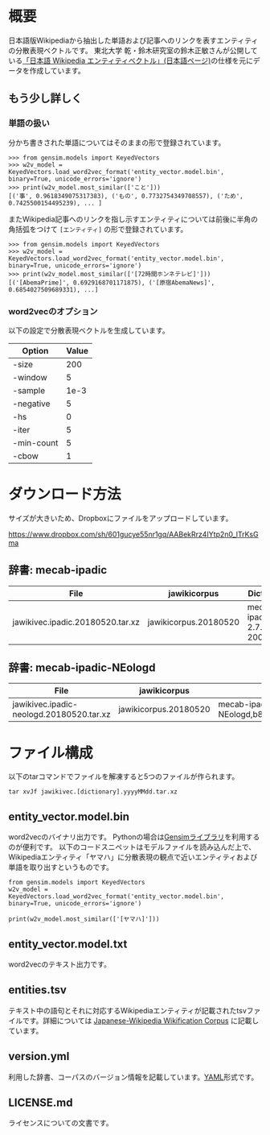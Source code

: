 # 概要

日本語版Wikipediaから抽出した単語および記事へのリンクを表すエンティティの分散表現ベクトルです。
東北大学 乾・鈴木研究室の鈴木正敏さんが公開している[「日本語 Wikipedia エンティティベクトル」(日本語ページ)](http://www.cl.ecei.tohoku.ac.jp/~m-suzuki/jawiki_vector/)の仕様を元にデータを作成しています。

## もう少し詳しく

### 単語の扱い

分かち書きされた単語についてはそのままの形で登録されています。

```
>>> from gensim.models import KeyedVectors
>>> w2v_model = KeyedVectors.load_word2vec_format('entity_vector.model.bin', binary=True, unicode_errors='ignore')
>>> print(w2v_model.most_similar(['こと']))
[('事', 0.9618349075317383), ('もの', 0.7732754349708557), ('ため', 0.7425500154495239), ... ]
```

またWikipedia記事へのリンクを指し示すエンティティについては前後に半角の角括弧をつけて `[エンティティ]` の形で登録されています。

```
>>> from gensim.models import KeyedVectors
>>> w2v_model = KeyedVectors.load_word2vec_format('entity_vector.model.bin', binary=True, unicode_errors='ignore')
>>> print(w2v_model.most_similar(['[72時間ホンネテレビ]']))
[('[AbemaPrime]', 0.6929168701171875), ('[原宿AbemaNews]', 0.6854027509689331), ...]
```

### word2vecのオプション

以下の設定で分散表現ベクトルを生成しています。

| Option | Value |
| --- | --- |
| -size | 200 |
| -window | 5 |
| -sample | 1e-3 |
| -negative | 5 |
| -hs | 0 |
| -iter | 5 |
| -min-count | 5 |
| -cbow | 1 |

# ダウンロード方法
サイズが大きいため、Dropboxにファイルをアップロードしています。

https://www.dropbox.com/sh/601gucye55nr1gq/AABekRrz4IYtp2n0_lTrKsGma

## 辞書: mecab-ipadic
| File | jawikicorpus | Dictionary | md5 |
| --- | --- | --- | --- |
| jawikivec.ipadic.20180520.tar.xz | jawikicorpus.20180520 | mecab-ipadic-2.7.0-20070801 | 898b2562d6b851b84e4b467b92e5782a |

## 辞書: mecab-ipadic-NEologd

| File | jawikicorpus | Dictionary | md5 |
| --- | --- | --- | --- |
| jawikivec.ipadic-neologd.20180520.tar.xz | jawikicorpus.20180520 | mecab-ipadic-NEologd,b8b282537589becf7256e74c80c543aa2eba5674 | 9d67c83dfe2ceb79bb3ac446a42ede40 |

# ファイル構成
以下のtarコマンドでファイルを解凍すると5つのファイルが作られます。

```
tar xvJf jawikivec.[dictionary].yyyyMMdd.tar.xz
```

## entity_vector.model.bin

word2vecのバイナリ出力です。
Pythonの場合は[Gensimライブラリ](https://radimrehurek.com/gensim/)を利用するのが便利です。
以下のコードスニペットはモデルファイルを読み込んだ上で、Wikipediaエンティティ「ヤマハ」に分散表現の観点で近いエンティティおよび単語を取り出すというものです。

```
from gensim.models import KeyedVectors
w2v_model = KeyedVectors.load_word2vec_format('entity_vector.model.bin', binary=True, unicode_errors='ignore')

print(w2v_model.most_similar(['[ヤマハ]']))
```

## entity_vector.model.txt

word2vecのテキスト出力です。

## entities.tsv
テキスト中の語句とそれに対応するWikipediaエンティティが記載されたtsvファイルです。詳細については [Japanese-Wikipedia Wikification Corpus](https://github.com/wikiwikification/jawikicorpus) に記載しています。

## version.yml

利用した辞書、コーパスのバージョン情報を記載しています。[YAML](https://en.wikipedia.org/wiki/YAML)形式です。

## LICENSE.md

ライセンスについての文書です。
